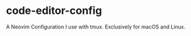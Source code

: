 # code-editor-config
A Neovim Configuration I use with tmux.
Exclusively for macOS and Linux.






